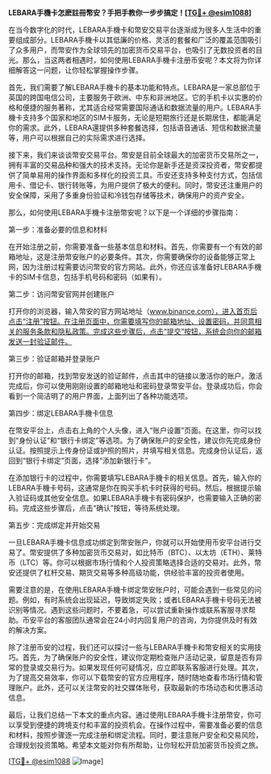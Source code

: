 **LEBARA手機卡怎麽註冊幣安？手把手教你一步步搞定！[[TG💪+ @esim1088](https://t.me/s/esim1088)]**

在当今数字化的时代，LEBARA手機卡和幣安交易平台逐渐成为很多人生活中的重要组成部分。LEBARA手機卡以其低廉的价格、灵活的套餐和广泛的覆盖范围吸引了众多用户，而幣安作为全球领先的加密货币交易平台，也吸引了无数投资者的目光。那么，当这两者相遇时，如何使用LEBARA手機卡注册币安呢？本文将为你详细解答这一问题，让你轻松掌握操作步骤。

首先，我们需要了解LEBARA手機卡的基本功能和特点。LEBARA是一家总部位于英国的跨国电信公司，主要服务于欧洲、中东和非洲地区。它的手机卡以实惠的价格和便捷的服务著称，尤其适合经常需要国际通话和数据流量的用户。LEBARA手機卡支持多个国家和地区的SIM卡服务，无论是短期旅行还是长期居住，都能满足你的需求。此外，LEBARA還提供多种套餐选择，包括语音通话、短信和数据流量等，用户可以根据自己的实际需求进行选择。

接下来，我们来谈谈幣安交易平台。幣安是目前全球最大的加密货币交易所之一，拥有丰富的交易品种和强大的技术支持。无论你是新手还是资深投资者，幣安都提供了简单易用的操作界面和多样化的投资工具。币安还支持多种支付方式，包括信用卡、借记卡、银行转账等，为用户提供了极大的便利。同时，幣安还注重用户的安全保障，采用了多重身份验证和冷钱包存储等技术，确保用户的资产安全。

那么，如何使用LEBARA手機卡注册幣安呢？以下是一个详细的步骤指南：

第一步：准备必要的信息和材料

在开始注册之前，你需要准备一些基本信息和材料。首先，你需要有一个有效的邮箱地址，这是注册幣安账户的必要条件。其次，你需要确保你的设备能够正常上网，因为注册过程需要访问幣安的官方网站。此外，你还应该准备好LEBARA手機卡的SIM卡信息，包括手机号码和密码（如果有）。

第二步：访问幣安官网并创建账户

打开你的浏览器，输入幣安的官方网站地址（www.binance.com），进入首页后点击“注册”按钮。在注册页面中，你需要填写你的邮箱地址、设置密码，并同意相关的服务条款和隐私政策。完成这些步骤后，点击“提交”按钮，系统会向你的邮箱发送一封验证邮件。

第三步：验证邮箱并登录账户

打开你的邮箱，找到幣安发送的验证邮件，点击其中的链接以激活你的账户。激活完成后，你可以使用刚刚设置的邮箱地址和密码登录幣安平台。登录成功后，你会看到一个简洁明了的用户界面，上面列出了各种功能选项。

第四步：绑定LEBARA手機卡信息

在幣安平台上，点击右上角的个人头像，进入“账户设置”页面。在这里，你可以找到“身份认证”和“银行卡绑定”等选项。为了确保账户的安全性，建议你先完成身份认证。按照提示上传身份证或护照的照片，并填写相关信息。完成身份认证后，返回到“银行卡绑定”页面，选择“添加新银行卡”。

在添加银行卡的过程中，你需要填写LEBARA手機卡的相关信息。首先，输入你的LEBARA手機卡号码，这通常是你在购买手机卡时获得的号码。然后，根据提示输入验证码或其他安全信息。如果LEBARA手機卡有密码保护，也需要输入正确的密码。完成这些步骤后，点击“确认”按钮，等待系统处理。

第五步：完成绑定并开始交易

一旦LEBARA手機卡信息成功绑定到幣安账户，你就可以开始使用币安平台进行交易了。幣安提供了多种加密货币交易对，如比特币（BTC）、以太坊（ETH）、莱特币（LTC）等。你可以根据市场行情和个人投资策略选择合适的交易对。此外，幣安还提供了杠杆交易、期货交易等多种高级功能，供经验丰富的投资者使用。

需要注意的是，在使用LEBARA手機卡绑定幣安账户时，可能会遇到一些常见的问题。例如，有时系统会出现延迟，导致绑定失败；或者LEBARA手機卡号码无法被识别等情况。遇到这些问题时，不要着急，可以尝试重新操作或联系客服寻求帮助。币安平台的客服团队通常会在24小时内回复用户的咨询，为你提供及时有效的解决方案。

除了注册币安的过程，我们还可以探讨一些与LEBARA手機卡和幣安相关的实用技巧。首先，为了确保账户的安全性，建议你定期检查账户活动记录，留意是否有异常的登录或交易行为。如果发现任何可疑情况，应立即联系客服进行处理。其次，为了提高交易效率，你可以下载幣安的官方应用程序，随时随地查看市场行情和管理账户。此外，还可以关注幣安的社交媒体账号，获取最新的市场动态和优惠活动信息。

最后，让我们总结一下本文的重点内容。通过使用LEBARA手機卡注册幣安，你可以享受到便捷的跨境支付和丰富的投资机会。在操作过程中，需要准备必要的信息和材料，按照步骤逐一完成注册和绑定流程。同时，要注意账户安全和交易风险，合理规划投资策略。希望本文能对你有所帮助，让你轻松开启加密货币投资之旅。

[[TG💪+ @esim1088](https://t.me/s/esim1088) ![Image](https://i.postimg.cc/4NQfJmqS/Snipaste-2025-05-13-00-14-12.png)]